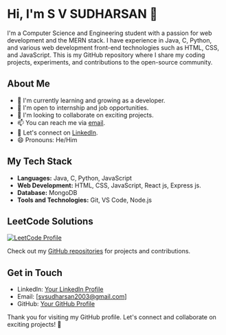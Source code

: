 # Hi, I'm S V SUDHARSAN 👋

I'm a Computer Science and Engineering student with a passion for web development and the MERN stack. I have experience in Java, C, Python, and various web development front-end technologies such as HTML, CSS, and JavaScript. This is my GitHub repository where I share my coding projects, experiments, and contributions to the open-source community.

## About Me

- 🌱 I'm currently learning and growing as a developer.
- 💼 I'm open to internship and job opportunities.
- 🤝 I'm looking to collaborate on exciting projects.
- 📫 You can reach me via [email](mailto:svsudharsan2003@gmail.com).
- 💬 Let's connect on [LinkedIn](https://www.linkedin.com/in/sudharsan-s-v-93505827b/).
- 😄 Pronouns: He/Him

## My Tech Stack

- **Languages:** Java, C, Python, JavaScript
- **Web Development:** HTML, CSS, JavaScript, React js, Express js.
- **Database:** MongoDB
- **Tools and Technologies:** Git, VS Code, Node.js

## LeetCode Solutions

[![LeetCode Profile](https://img.shields.io/badge/LeetCode-Profile-blue?style=for-the-badge&logo=leetcode)](https://leetcode.com/svsudharsan2003/)


Check out my [GitHub repositories](https://github.com/SDHRSN2003) for projects and contributions.



## Get in Touch

- LinkedIn: [Your LinkedIn Profile](https://www.linkedin.com/in/sudharsan-s-v-93505827b/)
- Email: [svsudharsan2003@gmail.com]
- GitHub: [Your GitHub Profile](https://github.com/SDHRSN2003)


Thank you for visiting my GitHub profile. Let's connect and collaborate on exciting projects! 🚀
